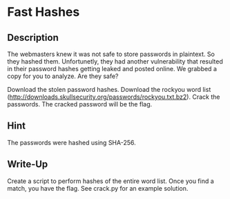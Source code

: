 # Fast Hashes

## Description

The webmasters knew it was not safe to store passwords in plaintext. So they hashed them. 
Unfortunetly, they had another vulnerability that resulted in their password hashes getting leaked and posted online. 
We grabbed a copy for you to analyze. Are they safe?

Download the stolen password hashes. Download the rockyou word list (http://downloads.skullsecurity.org/passwords/rockyou.txt.bz2). Crack the passwords. The cracked password will be the flag.

## Hint

The passwords were hashed using SHA-256.

## Write-Up

Create a script to perform hashes of the entire word list. Once you find a match, you have the flag. See crack.py for an example solution.